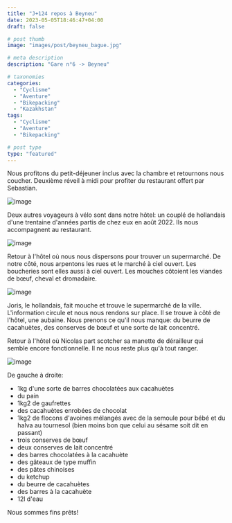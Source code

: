 ```yaml
---
title: "J+124 repos à Beyneu"
date: 2023-05-05T18:46:47+04:00
draft: false

# post thumb
image: "images/post/beyneu_bague.jpg"

# meta description
description: "Gare n°6 -> Beyneu"

# taxonomies
categories:
  - "Cyclisme" 
  - "Aventure" 
  - "Bikepacking"
  - "Kazakhstan" 
tags:
  - "Cyclisme" 
  - "Aventure" 
  - "Bikepacking" 

# post type
type: "featured"
---
```


Nous profitons du petit-déjeuner inclus avec la chambre et retournons nous coucher. Deuxième réveil à midi pour profiter du restaurant offert par Sebastian.

![image](../../images/post/beyneu_statue.jpg)

Deux autres voyageurs à vélo sont dans notre hôtel: un couplé de hollandais d'une trentaine d'années partis de chez eux en août 2022. Ils nous accompagnent au restaurant.

![image](../../images/post/beyneu_tapis.jpg)

Retour à l'hôtel où nous nous dispersons pour trouver un supermarché. De notre côté, nous arpentons les rues et le marché à ciel ouvert. Les boucheries sont elles aussi à ciel ouvert. Les mouches côtoient les viandes de bœuf, cheval et dromadaire.

![image](../../images/post/beyneu_marche.jpg)

Joris, le hollandais, fait mouche et trouve le supermarché de la ville. L'information circule et nous nous rendons sur place. Il se trouve à côté de l'hôtel, une aubaine. Nous prenons ce qu'il nous manque: du beurre de cacahuètes, des conserves de bœuf et une sorte de lait concentré.

Retour à l'hôtel où Nicolas part scotcher sa manette de dérailleur qui semble encore fonctionnelle. Il ne nous reste plus qu'à tout ranger.

![image](../../images/post/beyneu_bouffe.jpg)

De gauche à droite:

- 1kg d'une sorte de barres chocolatées aux cacahuètes
- du pain
- 1kg2 de gaufrettes
- des cacahuètes enrobées de chocolat
- 1kg2 de flocons d'avoines mélangés avec de la semoule pour bébé et du halva au tournesol (bien moins bon que celui au sésame soit dit en passant) 
- trois conserves de bœuf 
- deux conserves de lait concentré 
- des barres chocolatées à la cacahuète 
- des gâteaux de type muffin
- des pâtes chinoises
- du ketchup
- du beurre de cacahuètes 
- des barres à la cacahuète 
- 12l d'eau 

Nous sommes fins prêts! 

